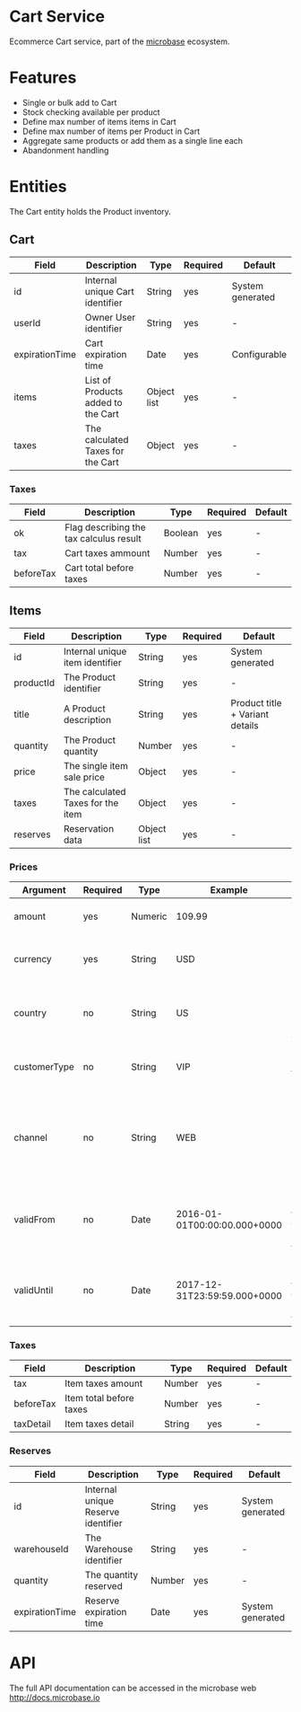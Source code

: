 # Cart Service

Ecommerce Cart service, part of the [microbase](http://microbase.io) 
ecosystem.

# Features

* Single or bulk add to Cart
* Stock checking available per product
* Define max number of items items in Cart
* Define max number of items per Product in Cart
* Aggregate same products or add them as a single line each
* Abandonment handling

# Entities

The Cart entity holds the Product inventory.

## Cart

Field | Description| Type | Required | Default
------|------------|------|----------|--------
id | Internal unique Cart identifier | String | yes | System generated
userId | Owner User identifier | String | yes | -
expirationTime | Cart expiration time | Date | yes | Configurable
items | List of Products added to the Cart | Object list | yes | -
taxes | The calculated Taxes for the Cart | Object | yes | -

### Taxes

Field | Description| Type | Required | Default
------|------------|------|----------|--------
ok | Flag describing the tax calculus result | Boolean | yes | -
tax | Cart taxes ammount | Number | yes | -
beforeTax | Cart total before taxes | Number | yes | -

## Items

Field | Description| Type | Required | Default
------|------------|------|----------|--------
id | Internal unique item identifier | String | yes | System generated
productId | The Product identifier | String | yes | -
title | A Product description | String | yes | Product title + Variant details
quantity | The Product quantity | Number | yes | -
price | The single item sale price | Object | yes | -
taxes | The calculated Taxes for the item | Object | yes | -  
reserves | Reservation data | Object list | yes | -

### Prices

Argument | Required | Type | Example | Description
---------|----------|------|---------|------------
amount       | yes | Numeric | 109.99 | The Product base price
currency     | yes | String  | USD | The currency code (ISO 4217)
country      | no  | String  | US  | The country code (ISO 3166-1 alpha-2)
customerType | no  | String  | VIP | The Customer type (VIP, B2B, B2C)
channel      | no  | String  | WEB | The channel the Customer is using (WEB, MOBILE, Physical store ID)
validFrom    | no  | Date    | 2016-01-01T00:00:00.000+0000 | Date start (inclusive) for the validy period of this Price.
validUntil   | no  | Date    | 2017-12-31T23:59:59.000+0000 | Date end (inclusive) for the validy period of this Price.

### Taxes

Field | Description| Type | Required | Default
------|------------|------|----------|--------
tax | Item taxes amount | Number | yes | -
beforeTax | Item total before taxes | Number | yes | -
taxDetail | Item taxes detail | String | yes | -


### Reserves

Field | Description| Type | Required | Default
------|------------|------|----------|--------
id | Internal unique Reserve identifier | String | yes | System generated
warehouseId | The Warehouse identifier | String | yes | -
quantity | The quantity reserved | Number | yes | -
expirationTime | Reserve expiration time | Date | yes | System generated

# API

The full API documentation can be accessed in the microbase web http://docs.microbase.io
